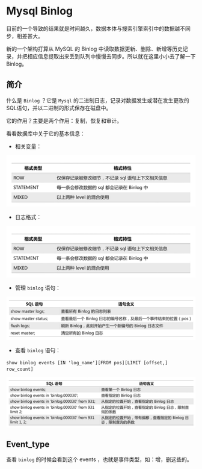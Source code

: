 # Mysql Binlog

目前的一个导致的结果就是时间越久，数据本体与搜索引擎索引中的数据越不同步，相差甚大。

新的一个架构打算从 MySQL 的 Binlog 中读取数据更新、删除、新增等历史记录，并把相应信息提取出来丢到队列中慢慢去同步。所以就在这里小小去了解一下 Binlog。

## 简介

什么是 `Binlog` ？它是 `Mysql` 的二进制日志，记录对数据发生或潜在发生更改的SQL语句，并以二进制的形式保存在磁盘中。

它的作用？主要是两个作用：复制，恢复和审计。

看看数据库中关于它的基本信息：

- 相关变量：

![](https://raw.githubusercontent.com/hanxuanliang/PicGo/master/binlog%E7%9B%B8%E5%85%B3%E5%8F%98%E9%87%8F.jpg)

- 日志格式：

![](https://raw.githubusercontent.com/hanxuanliang/PicGo/master/binlog%E6%97%A5%E5%BF%97%E6%A0%BC%E5%BC%8F.jpg)

- 管理 `binlog` 语句：

![](https://raw.githubusercontent.com/hanxuanliang/PicGo/master/%E7%AE%A1%E7%90%86binlog%E8%AF%AD%E5%8F%A5.jpg)

- 查看 `binlog` 语句：

`show binlog events [IN 'log_name'][FROM pos][LIMIT [offset,] row_count]`

![](https://raw.githubusercontent.com/hanxuanliang/PicGo/master/%E6%9F%A5%E7%9C%8Bbinlog%E8%AF%AD%E5%8F%A5.jpg)

## Event_type

查看 `binlog` 的时候会看到这个 events ，也就是事件类型，如：增，删这些的。

